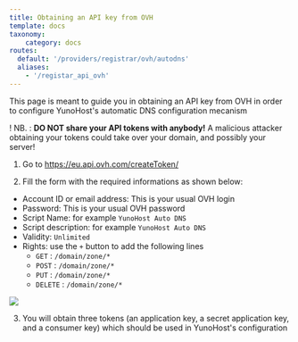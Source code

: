 ```yaml
---
title: Obtaining an API key from OVH
template: docs
taxonomy:
    category: docs
routes:
  default: '/providers/registrar/ovh/autodns'
  aliases:
    - '/registar_api_ovh'
---
```


This page is meant to guide you in obtaining an API key from OVH in order to configure YunoHost's automatic DNS configuration mecanism

! NB. : **DO NOT share your API tokens with anybody!** A malicious attacker obtaining your tokens could take over your domain, and possibly your server!

1. Go to https://eu.api.ovh.com/createToken/

2. Fill the form with the required informations as shown below:

- Account ID or email address: This is your usual OVH login
- Password: This is your usual OVH password
- Script Name: for example `YunoHost Auto DNS`
- Script description: for example `YunoHost Auto DNS`
- Validity: `Unlimited`
- Rights: use the `+` button to add the following lines
    - `GET` : `/domain/zone/*`
    - `POST` : `/domain/zone/*`
    - `PUT` : `/domain/zone/*`
    - `DELETE` : `/domain/zone/*`

![](image://registrar_api_ovh_1.png?resize=800)

3. You will obtain three tokens (an application key, a secret application key, and a consumer key) which should be used in YunoHost's configuration
